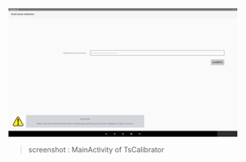  <img src="https://github.com/tingkts/tslib-in-Android/blob/master/android-9.0.0_r33/aosp/frameworks/base/screencap-TsCalibrator.png" width="90%" height="90%" />

 > screenshot : MainActivity of TsCalibrator
